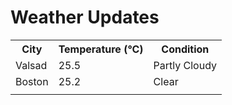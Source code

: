 # Weather Updates

<!-- WEATHER-UPDATE-START -->
<table><tr><th>City</th><th>Temperature (°C)</th><th>Condition</th></tr><tr><td>Valsad</td><td>25.5</td><td>Partly Cloudy</td></tr><tr><td>Boston</td><td>25.2</td><td>Clear</td></tr><tr><td></td><td></td><td></td></tr></table>
<!-- WEATHER-UPDATE-END -->
